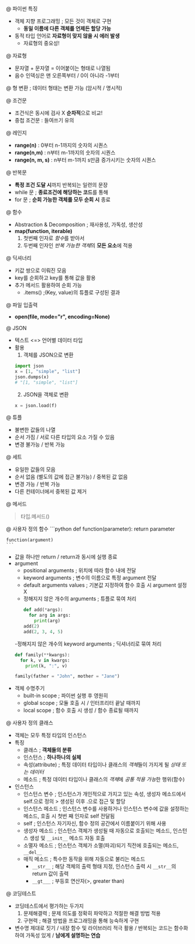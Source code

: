 @ 파이썬 특징
- 객체 지향 프로그래밍 ; 모든 것이 객체로 구현
  - **동일 이름에 다른 객체를 언제든 할당 가능**
- 동적 타입 언어로 **자료형이 맞지 않을 시 에러 발생**
  - 자료형의 중요성!

@ 자료형
- 문자열 + 문자열 = 이어붙이는 형태로 나열됨
- 음수 인덱싱은 맨 오른쪽부터 / 0이 아니라 -1부터

@ 형 변환 ; 데이터 형태는 변환 가능 (암시적 / 명시적)

@ 조건문
- 조건식은 동시에 검사 X  **순차적**으로 비교!
- 중첩 조건문 : 들여쓰기 유의

@ 레인지
- **range(n)** : 0부터 n-1까지의 숫자의 시퀀스
- **range(n,m)** : n부터 m-1까지의 숫자의 시퀀스
- **range(n, m, s)** : n부터 m-1까지 s만큼 증가시키는 숫자의 시퀀스

@ 반복문
- **특정 조건 도달 시**까지 반복되는 일련의 문장
- while 문 ; **종료조건에 해당하는 코드**를 통해
- for 문 ; **순회 가능한 객체를 모두 순회 시** 종료

@ 함수
- Abstraction & Decomposition ; 재사용성, 가독성, 생산성
- **map(function, iterable)**
  1. 첫번째 인자로 *함수*를 받아서
  2. 두번째 인자인 *반복 가능한 객체*의 **모든 요소**에 적용

@ 딕셔너리
- 키값 쌍으로 이뤄진 모음
- key를 순회하고 key를 통해 값을 활용
- 추가 메서드 활용하여 순회 가능
  - .items() ;(Key, value)의 튜플로 구성된 결과

@ 파일 입출력
- **open(file, mode="r", encoding=None)**

@ JSON
- 텍스트 <=> 언어별 데이터 타입
- 활용
  1. 객체를 JSON으로 변환
    ```python
    import json
    x = [1, "simple", "list"]
    json.dumps(x)
    # "[1, "simple", "list"]
    ```
  2. JSON을 객체로 변환
    ```python
    x = json.load(f)
    ```

@ 튜플
- 불변한 값들의 나열
- 순서 가짐 / 서로 다른 타입의 요소 가질 수 있음
- 변경 불가능 / 반복 가능

@ 세트
- 유일한 값들의 모음
- 순서 없음 (별도의 값에 접근 불가능) / 중복된 값 없음
- 변경 가능 / 반복 가능
- 다른 컨테이너에서 중복된 값 제거

@ 메서드
> 타입.메서드()

@ 사용자 정의 함수
    ```python
    def function(parameter):
      return parameter
  
    function(argument)
    ```
- 값을 하나만 return / return과 동시에 실행 종료
- argument
  - positional arguments ; 위치에 따라 함수 내에 전달
  - keyword arguments ; 변수의 이름으로 특정 argument 전달
  - default arguments values ; 기본값 지정하여 함수 호출 시 argument 설정 X
  - 정해지지 않은 개수의 arguments ; 튜플로 묶여 처리
    ```python
    def add(*args):
      for arg in args:
        print(arg)
    add(2)
    add(2, 3, 4, 5)
    ```
  -정해지지 않은 개수의 keyword arguments ; 딕셔너리로 묶여 처리
    ```python
    def family(**kwargs):
      for k, v in kwargs:
        print(k, ":", v)

    family(father = "John", mother = "Jane")
    ```
- 객체 수명주기
  - built-in scope ; 파이썬 실행 후 영원히
  - global scope ; 모듈 호출 시 / 인터프리터 끝날 때까지
  - local scope ; 함수 호출 시 생성 / 함수 종료될 때까지

@ 사용자 정의 클래스  
- 객체는 모두 특정 타입의 인스턴스
- 특징
  - 클래스 ; **객체들의 분류**
  - 인스턴스 ; **하나하나의 실체**
  - 속성(attribute) ; 특정 데이터 타입이나 클래스의 *객체*들이 가지게 될 *상태 또는 데이터*
  - 메소드 ; 특정 데이터 타입이나 클래스의 *객체*에 *공통 적용 가능*한 행위(함수)
- 인스턴스
  - 인스턴스 변수 ; 인스턴스가 개인적으로 가지고 있는 속성, 생성자 메소드에서 self.으로 정의 > 생성된 이후 .으로 접근 및 할당
  - 인스턴스 메소드 ; 인스턴스 변수를 사용하거나 인스턴스 변수에 값을 설정하는 메소드, 호출 시 첫번 째 인자로 self 전달됨
  - self ; 인스턴스 자기자신, 함수 정의 공간에서 이름붙이기 위해 사용
  - 생성자 메소드 ; 인스턴스 객체가 생성될 때 자동으로 호출되는 메소드, 인스턴스 생성 및 ```__init__``` 메소드 자동 호출
  - 소멸자 메소드 ; 인스턴스 객체가 소멸(파괴)되기 직전에 호출되는 메소드, ```__del__```
  - 매직 메소드 ; 특수한 동작을 위해 자동으로 불리는 메소드
    - ```__str__``` ; 해당 객체의 출력 형태 지정, 인스턴스 출력 시 ```__str__```의 return 값이 출력
    - ```__gt___``` ; 부등호 연산자(>, greater than)

@ 코딩테스트
- 코딩테스트에서 평가하는 두가지
  1. 문제해결력 ; 문제 의도를 정확히 파악하고 적절한 해결 방법 적용
  2. 구현력 ; 해결 방법을 프로그래밍을 통해 능숙하게 구현
- 변수명 제대로 짓기 / 내장 함수 및 라이브러리 적극 활용 / 반복되는 코드는 함수화하여 가독성 있게 / **남에게 설명하는 연습**